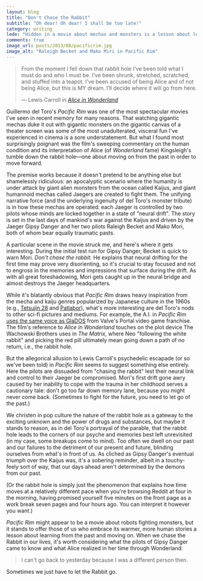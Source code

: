 ```yaml
---
layout: blog
title: "Don't Chase the Rabbit"
subtitle: "Oh dear! Oh dear! I shall be too late!"
category: writing
lede: "Hidden in a movie about mechas and monsters is a lesson about letting go."
comments: true
image_url: posts/2013/08/pacificrim.jpg
image_alt: "Raleigh Becket and Mako Miri in Pacific Rim"
---
```


> From the moment I fell down that rabbit hole I’ve been told what I must do and who I must be. I’ve been shrunk, stretched, scratched, and stuffed into a teapot. I’ve been accused of being Alice and of not being Alice, but this is MY dream. I’ll decide where it will go from here.
>
> — Lewis Carroll in [*Alice in Wonderland*][alice]

[alice]: http://books.google.com/books/about/Alice_s_Adventures_in_Wonderland.html?id=btIQAAAAYAAJ

Guillermo del Toro's *Pacific Rim* was one of the most spectacular movies I've seen in recent memory for many reasons. That watching gigantic mechas duke it out with gigantic monsters on the gigantic canvas of a theater screen was some of the most unadulterated, visceral fun I've experienced in cinema is a sore understatement. But what I found most surprisingly poignant was the film's sweeping commentary on the human condition and its interpretation of Alice (of *Wonderland* fame) Kingsleigh's tumble down the rabbit hole—one about moving on from the past in order to move forward.

The premise works because it doesn't pretend to be anything else but shamelessly ridiculous: an apocalyptic scenario where the humanity is under attack by giant alien monsters from the ocean called Kaijus, and giant humannoid mechas called Jaegers are created to fight them. The unifying narrative force (and the underlying ingenuity of del Toro's monster tribute) is in how these mechas are operated: each Jaeger is controlled by two pilots whose minds are locked together in a state of "neural drift". The story is set in the last days of mankind's war against the Kaijus and driven by the Jaeger Gipsy Danger and her two pilots Raleigh Becket and Mako Mori, both of whom bear equally traumatic pasts.

A particular scene in the movie struck me, and here's where it gets interesting. During the initial test run for Gipsy Danger, Becket is quick to warn Mori. *Don't chase the rabbit.* He explains that neural drifting for the first time may prove very disorienting, so it's crucial to stay focused and not to engross in the memories and impressions that surface during the drift. As with all great foreshadowing, Mori gets caught up in the neural bridge and almost destroys the Jaeger headquarters.

While it's blatantly obvious that *Pacific Rim* draws heavy inspiration from the mecha and kaiju genres popularized by Japanese culture in the 1960s (e.g., [Tetsujin 28][mecha1] and [Patlabor][mecha2]), what's more interesting are del Toro's nods to other sci-fi pictures and mediums. For example, the A.I. in *Pacific Rim* [uses the same voice as GlaDOS][glados] from Valve's Portal video game franchise. The film's reference to *Alice in Wonderland* touches on the plot device The Wachowski Brothers uses in *The Matrix*, where Neo "following the white rabbit" and picking the red pill ultimately mean going down a path of no return, i.e., the rabbit hole.

[mecha1]: http://en.wikipedia.org/wiki/Tetsujin_28-go
[mecha2]: http://en.wikipedia.org/wiki/Patlabor
[glados]: http://www.torontosun.com/2013/01/04/guillermo-del-toro-says-pacific-rim-ai-an--homage-to-portals-glados

But the allegorical allusion to Lewis Carroll's psychedelic escapade (or so we've been told) in *Pacific Rim* seems to suggest something else entirely. Here the pilots are dissuaded from "chasing the rabbit" lest their neural link and control to their Jaeger be compromised. Mori's first drift gone awry caused by her inability to cope with the trauma in her childhood serves a cautionary tale: don't go too far down memory lane, because you might never come back. (Sometimes to fight for the future, you need to let go of the past.)

We christen in pop culture the nature of the rabbit hole as a gateway to the exciting unknown and the power of drugs and substances, but maybe it stands to reason, as in del Toro's portrayal of the parable, that the rabbit hole leads to the corners of our psyche and memories best left unrevisited (in my case, some breakups come to mind). Too often we dwell on our past and our failures to the detriment of our present and future, blinding ourselves from what's in front of us. As cliched as Gipsy Danger's eventual triumph over the Kaijus was, it's a sobering reminder, albeit in a touchy-feely sort of way, that our days ahead aren't determined by the demons from our past.

(Or the rabbit hole is simply just the phenomenon that explains how time moves at a relatively different pace when you're browsing Reddit at four in the morning, having promised yourself five minutes on the front page as a work break seven pages and four hours ago. You can interpret it however you want.)

*Pacific Rim* might appear to be a movie about robots fighting monsters, but it stands to offer those of us who embrace its warmer, more human stories a lesson about learning from the past and moving on. When we chase the Rabbit in our lives, it's worth considering what the pilots of Gipsy Danger came to know and what Alice realized in her time through Wonderland:

> I can't go back to yesterday because I was a different person then.

Sometimes we just have to let the Rabbit go.

<!---
written at a Barnes & Noble in Chino Hills, CA, while listening to the "Piano keys" playlist on 8tracks. http://8tracks.com/desolationroad/piano-keys
-->
